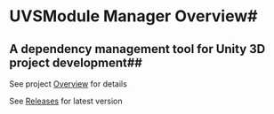 # UVSModule Manager Overview#
## A dependency management tool for Unity 3D project development##

See project [Overview](MarkDown/OVERVIEW.md) for details

See [Releases](releases) for latest version